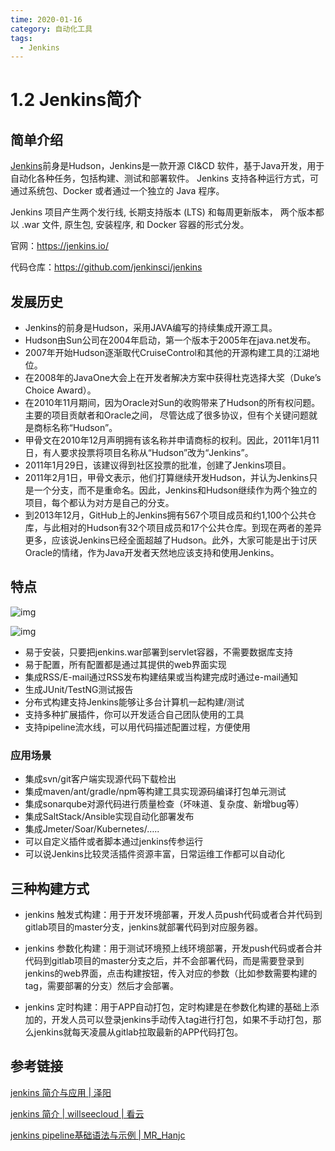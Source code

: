 ```yaml
---
time: 2020-01-16
category: 自动化工具
tags:
  - Jenkins
---
```


# 1.2 Jenkins简介

## 简单介绍

[Jenkins](https://jenkins.io/)前身是Hudson，Jenkins是一款开源 CI&CD 软件，基于Java开发，用于自动化各种任务，包括构建、测试和部署软件。
Jenkins 支持各种运行方式，可通过系统包、Docker 或者通过一个独立的 Java 程序。

Jenkins 项目产生两个发行线, 长期支持版本 (LTS) 和每周更新版本， 两个版本都以 .war 文件, 原生包, 安装程序, 和 Docker 容器的形式分发。

官网：https://jenkins.io/

代码仓库：https://github.com/jenkinsci/jenkins

## 发展历史

- Jenkins的前身是Hudson，采用JAVA编写的持续集成开源工具。
- Hudson由Sun公司在2004年启动，第一个版本于2005年在java.net发布。
- 2007年开始Hudson逐渐取代CruiseControl和其他的开源构建工具的江湖地位。
- 在2008年的JavaOne大会上在开发者解决方案中获得杜克选择大奖（Duke’s Choice Award）。
- 在2010年11月期间，因为Oracle对Sun的收购带来了Hudson的所有权问题。主要的项目贡献者和Oracle之间， 尽管达成了很多协议，但有个关键问题就是商标名称“Hudson”。
- 甲骨文在2010年12月声明拥有该名称并申请商标的权利。因此，2011年1月11日，有人要求投票将项目名称从“Hudson”改为“Jenkins”。
- 2011年1月29日，该建议得到社区投票的批准，创建了Jenkins项目。
- 2011年2月1日，甲骨文表示，他们打算继续开发Hudson，并认为Jenkins只是一个分支，而不是重命名。因此，Jenkins和Hudson继续作为两个独立的项目，每个都认为对方是自己的分支。
- 到2013年12月，GitHub上的Jenkins拥有567个项目成员和约1,100个公共仓库，与此相对的Hudson有32个项目成员和17个公共仓库。到现在两者的差异更多，应该说Jenkins已经全面超越了Hudson。此外，大家可能是出于讨厌Oracle的情绪，作为Java开发者天然地应该支持和使用Jenkins。

## 特点

![img](https://gitee.com/clay-wangzhi/blogImg/raw/master/blogImg/2399048-91830c936e5fa651.webp)

![img](https://gitee.com/clay-wangzhi/blogImg/raw/master/blogImg/2399048-0fa91d8b2c207c35.webp)

- 易于安装，只要把jenkins.war部署到servlet容器，不需要数据库支持
- 易于配置，所有配置都是通过其提供的web界面实现
- 集成RSS/E-mail通过RSS发布构建结果或当构建完成时通过e-mail通知
- 生成JUnit/TestNG测试报告
- 分布式构建支持Jenkins能够让多台计算机一起构建/测试
- 支持多种扩展插件，你可以开发适合自己团队使用的工具
- 支持pipeline流水线，可以用代码描述配置过程，方便使用

### 应用场景

- 集成svn/git客户端实现源代码下载检出
- 集成maven/ant/gradle/npm等构建工具实现源码编译打包单元测试
- 集成sonarqube对源代码进行质量检查（坏味道、复杂度、新增bug等）
- 集成SaltStack/Ansible实现自动化部署发布
- 集成Jmeter/Soar/Kubernetes/…..
- 可以自定义插件或者脚本通过jenkins传参运行
- 可以说Jenkins比较灵活插件资源丰富，日常运维工作都可以自动化

## 三种构建方式

* jenkins 触发式构建：用于开发环境部署，开发人员push代码或者合并代码到gitlab项目的master分支，jenkins就部署代码到对应服务器。

* jenkins 参数化构建：用于测试环境预上线环境部署，开发push代码或者合并代码到gitlab项目的master分支之后，并不会部署代码，而是需要登录到jenkins的web界面，点击构建按钮，传入对应的参数（比如参数需要构建的tag，需要部署的分支）然后才会部署。

* jenkins 定时构建：用于APP自动打包，定时构建是在参数化构建的基础上添加的，开发人员可以登录jenkins手动传入tag进行打包，如果不手动打包，那么jenkins就每天凌晨从gitlab拉取最新的APP代码打包。

## 参考链接

[jenkins 简介与应用 | 泽阳](http://docs.idevops.site/jenkins/basics/introduction/)

[jenkins 简介 | willseecloud | 看云](https://www.kancloud.cn/willseecloud/jenkins/1860518)

[jenkins pipeline基础语法与示例 | MR_Hanjc](https://www.jianshu.com/p/f1167e8850cd)



